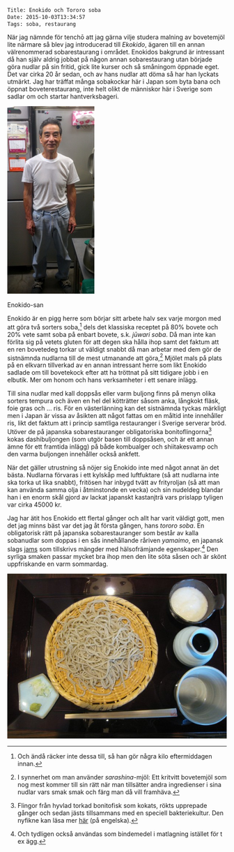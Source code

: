     Title: Enokido och Tororo soba
    Date: 2015-10-03T13:34:57
    Tags: soba, restaurang

När jag nämnde för tenchō att jag gärna vilje studera malning av bovetemjöl lite närmare så blev jag introducerad till *Ekokido*, ägaren till en annan välrenommerad sobarestaurang i området. Enokidos bakgrund är intressant då han själv aldrig jobbat på någon annan sobarestaurang utan började göra nudlar på sin fritid, gick lite kurser och så småningom öppnade eget. Det var cirka 20 år sedan, och av hans nudlar att döma så har han lyckats utmärkt. Jag har träffat många sobakockar här i Japan som byta bana och öppnat boveterestaurang, inte helt olikt de människor här i Sverige som sadlar om och startar hantverksbageri.

<div class="figure pull-right">
	<img src="/img/Enokido/Enokido-san.jpg" alt="Enokido-san">
	<p class="caption">Enokido-san</p>
</div>

Enokido är en pigg herre som börjar sitt arbete halv sex varje morgon med att göra två sorters soba,[^0] dels det klassiska receptet på 80% bovete och 20% vete samt soba på enbart bovete, s.k. *jūwari soba*. Då man inte kan förlita sig på vetets gluten för att degen ska hålla ihop samt det faktum att en ren bovetedeg torkar ut väldigt snabbt då man arbetar med dem gör de sistnämnda nudlarna till de mest utmanande att göra,[^sarashina-juwari] <!-- hjälp: hälften av vattnet tillsätts först i kokande form för att protein ska koagulera --> Mjölet <!-- aningen grovmalet, mesh 20 --> mals på plats på en elkvarn tillverkad av en annan intressant herre som likt Enokido sadlade om till bovetekock efter att ha tröttnat på sitt tidigare jobb i en elbutik. Mer om honom och hans verksamheter i ett senare inlägg.

Till sina nudlar med kall doppsås eller varm buljong finns på menyn olika sorters tempura och även en hel del kötträtter såsom anka, långkokt fläsk, foie gras och ... ris. För en västerlänning kan det sistnämnda tyckas märkligt men i Japan är vissa av åsikten att något fattas om en måltid inte innehåller ris, likt det faktum att i princip samtliga restauranger i Sverige serverar bröd.  
Utöver de på japanska sobarestauranger obligatoriska bonitoflingorna[^bonito] kokas 
dashibuljongen (som utgör basen till doppsåsen, och är ett annan ämne för ett framtida inlägg) på både kombualger och shiitakesvamp och den varma buljongen innehåller också ankfett.

När det gäller utrustning så nöjer sig Enokido inte med något annat än det bästa. Nudlarna förvaras i ett kylskåp <!-- temperatur 4-5 grader --> med luftfuktare (så att nudlarna inte ska torka ut lika snabbt), fritösen har inbygd tvätt av frityroljan (så att man kan använda samma olja i åtminstonde en vecka) och sin nudeldeg blandar han i en enorm skål gjord av lackat japanskt kastanjträ <!-- stor och djup skål underlättar fördelning av vattnet i mjölet --> vars prislapp tyligen var cirka 45000 kr.

Jag har ätit hos Enokido ett flertal gånger och allt har varit väldigt gott, men det jag minns bäst var det jag åt första gången, hans *tororo soba*. En obligatorisk rätt på japanska sobarestauranger som består av kalla sobanudlar som doppas i en sås innehållande råriven *yamaimo*, en japansk slags [jams](https://sv.wikipedia.org/wiki/Jams) som tillskrivs mängder med hälsofrämjande egenskaper.[^yamaimo] Den syrliga smaken passar mycket bra ihop men den lite söta såsen och är skönt uppfriskande en varm sommardag.

![Tororo soba](/img/Enokido/Juwari-tororo.jpg)

[^0]: Och ändå räcker inte dessa till, så han gör några kilo eftermiddagen innan. 
[^sarashina-juwari]: I synnerhet om man använder *sarashina*-mjöl: Ett kritvitt bovetemjöl som nog mest kommer till sin rätt när man tillsätter andra ingredienser i sina nudlar vars smak smak och färg man då vill framhäva.
[^bonito]: Flingor från hyvlad torkad bonitofisk som kokats, rökts upprepade gånger och sedan jästs tillsammans med en speciell bakteriekultur. Den nyfikne kan läsa mer [här](https://en.wikipedia.org/wiki/Katsuobushi) (på engelska).
[^yamaimo]: Och tydligen också användas som bindemedel i matlagning istället för t ex ägg.
